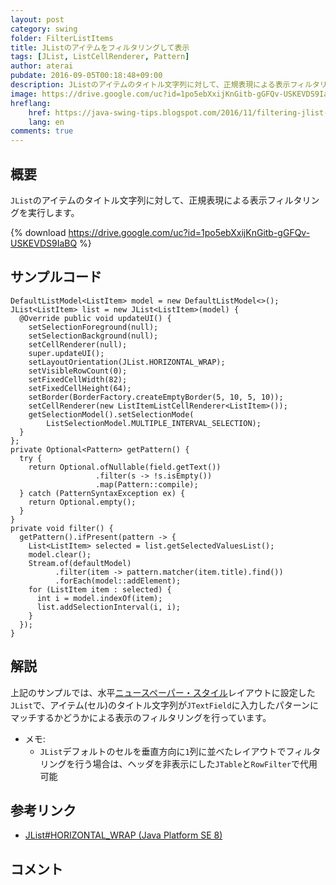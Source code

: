 ```yaml
---
layout: post
category: swing
folder: FilterListItems
title: JListのアイテムをフィルタリングして表示
tags: [JList, ListCellRenderer, Pattern]
author: aterai
pubdate: 2016-09-05T00:18:48+09:00
description: JListのアイテムのタイトル文字列に対して、正規表現による表示フィルタリングを実行します。
image: https://drive.google.com/uc?id=1po5ebXxijKnGitb-gGFQv-USKEVDS9IaBQ
hreflang:
    href: https://java-swing-tips.blogspot.com/2016/11/filtering-jlist-items-by-regex.html
    lang: en
comments: true
---
```

## 概要
`JList`のアイテムのタイトル文字列に対して、正規表現による表示フィルタリングを実行します。

{% download https://drive.google.com/uc?id=1po5ebXxijKnGitb-gGFQv-USKEVDS9IaBQ %}

## サンプルコード
<pre class="prettyprint"><code>DefaultListModel&lt;ListItem&gt; model = new DefaultListModel&lt;&gt;();
JList&lt;ListItem&gt; list = new JList&lt;ListItem&gt;(model) {
  @Override public void updateUI() {
    setSelectionForeground(null);
    setSelectionBackground(null);
    setCellRenderer(null);
    super.updateUI();
    setLayoutOrientation(JList.HORIZONTAL_WRAP);
    setVisibleRowCount(0);
    setFixedCellWidth(82);
    setFixedCellHeight(64);
    setBorder(BorderFactory.createEmptyBorder(5, 10, 5, 10));
    setCellRenderer(new ListItemListCellRenderer&lt;ListItem&gt;());
    getSelectionModel().setSelectionMode(
        ListSelectionModel.MULTIPLE_INTERVAL_SELECTION);
  }
};
private Optional&lt;Pattern&gt; getPattern() {
  try {
    return Optional.ofNullable(field.getText())
                   .filter(s -&gt; !s.isEmpty())
                   .map(Pattern::compile);
  } catch (PatternSyntaxException ex) {
    return Optional.empty();
  }
}
private void filter() {
  getPattern().ifPresent(pattern -&gt; {
    List&lt;ListItem&gt; selected = list.getSelectedValuesList();
    model.clear();
    Stream.of(defaultModel)
          .filter(item -&gt; pattern.matcher(item.title).find())
          .forEach(model::addElement);
    for (ListItem item : selected) {
      int i = model.indexOf(item);
      list.addSelectionInterval(i, i);
    }
  });
}
</code></pre>

## 解説
上記のサンプルでは、水平[ニュースペーパー・スタイル](https://docs.oracle.com/javase/jp/8/docs/api/javax/swing/JList.html#HORIZONTAL_WRAP)レイアウトに設定した`JList`で、アイテム(セル)のタイトル文字列が`JTextField`に入力したパターンにマッチするかどうかによる表示のフィルタリングを行っています。

- メモ:
    - `JList`デフォルトのセルを垂直方向に`1`列に並べたレイアウトでフィルタリングを行う場合は、ヘッダを非表示にした`JTable`と`RowFilter`で代用可能

<!-- dummy comment line for breaking list -->

## 参考リンク
- [JList#HORIZONTAL_WRAP (Java Platform SE 8)](https://docs.oracle.com/javase/jp/8/docs/api/javax/swing/JList.html#HORIZONTAL_WRAP)

<!-- dummy comment line for breaking list -->

## コメント
